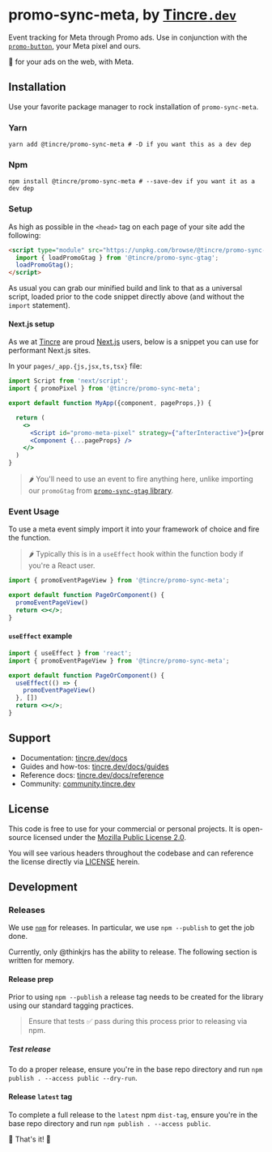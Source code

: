 # promo-sync-meta, by [Tincre`.dev`](https://tincre.dev/)

Event tracking for Meta through Promo ads. Use in conjunction with the [`promo-button`](https://github.com/Tincre/promo-button), your Meta pixel and ours.

🤯 for your ads on the web, with Meta. 

## Installation

Use your favorite package manager to rock installation of `promo-sync-meta`.

### Yarn
```
yarn add @tincre/promo-sync-meta # -D if you want this as a dev dep
```

### Npm

```
npm install @tincre/promo-sync-meta # --save-dev if you want it as a dev dep
```

### Setup
As high as possible in the `<head>` tag on each page of your site add the following:

```html
<script type="module" src="https://unpkg.com/browse/@tincre/promo-sync-meta@0.0.4/dist/promo-sync-meta.esm.js">
  import { loadPromoGtag } from '@tincre/promo-sync-gtag';
  loadPromoGtag();
</script>
```

As usual you can grab our minified build and link to that as a universal script, loaded prior to the code snippet directly above (and without the `import` statement).

#### Next.js setup 
As we at [Tincre](https://tincre.com) are proud [Next.js](https://nextjs.org) users, below is a snippet you can use for performant Next.js sites.

In your `pages/_app.{js,jsx,ts,tsx}` file:
```jsx 
import Script from 'next/script';
import { promoPixel } from '@tincre/promo-sync-meta';

export default function MyApp({component, pageProps,}) {

  return (
    <>
      <Script id="promo-meta-pixel" strategy={"afterInteractive"}>{promoPixel}</Script>
      <Component {...pageProps} />
    </>
  )
}
```

> 🌶️ You'll need to use an event to fire anything here, unlike importing our `promoGtag` from [`promo-sync-gtag` library](https://github.com/Tincre/promo-sync-gtag).

### Event Usage 

To use a meta event simply import it into your framework of choice and fire the function. 

> 🌶️ Typically this is in a `useEffect` hook within the function body if you're a React user.

```jsx 
import { promoEventPageView } from '@tincre/promo-sync-meta';

export default function PageOrComponent() {
  promoEventPageView()  
  return <></>;
}
```

#### `useEffect` example
```jsx
import { useEffect } from 'react';
import { promoEventPageView } from '@tincre/promo-sync-meta';

export default function PageOrComponent() {
  useEffect(() => {
    promoEventPageView()  
  }, [])
  return <></>;
}
```
## Support 

- Documentation: [tincre.dev/docs](https://tincre.dev/docs)
- Guides and how-tos: [tincre.dev/docs/guides](https://tincre.dev/docs/guides) 
- Reference docs: [tincre.dev/docs/reference](https://tincre.dev/docs/reference)
- Community: [community.tincre.dev](https://community.tincre.dev)

## License 

This code is free to use for your commercial or personal projects. It is open-source 
licensed under the [Mozilla Public License 2.0](https://www.mozilla.org/en-US/MPL/2.0/).

You will see various headers throughout the codebase and can reference the license 
directly via [LICENSE](/LICENSE) herein.

## Development 

### Releases 

We use [`npm`](https://npmjs.com) for releases. In particular, we use
`npm --publish` to get the job done.

Currently, only @thinkjrs has the ability to release. The following section 
is written for memory.

#### Release prep

Prior to using `npm --publish` a release tag needs to be created for
the library using our standard tagging practices. 

> Ensure that tests :white_check_mark: pass during this process prior to
releasing via npm.

##### Test release 

To do a proper release, ensure you're in the base repo directory and run 
`npm publish . --access public --dry-run`.

#### Release `latest` tag

To complete a full release to the `latest` npm `dist-tag`, ensure you're in
the base repo directory and run `npm publish . --access public`. 

:tada: That's it! :tada:
